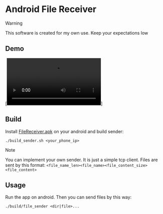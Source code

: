 # Android File Receiver

> [!WARNING]
> This software is created for my own use. Keep your expectations low

## Demo

[![Demo](https://raw.githubusercontent.com/kototuz/android-file-receiver/master/assets/video5321189322664205989.mp4)]

## Build

Install [FileReceiver.apk](FileReceiver.apk) on your android and build sender:

``` console
./build_sender.sh <your_phone_ip>
```

> [!NOTE]
> You can implement your own sender. It is just a simple tcp client.
> Files are sent by this format: `<file_name_len><file_name><file_content_size><file_content>`

## Usage

Run the app on android. Then you can send files by this way:

``` console
./build/file_sender <dir|file>...
```
